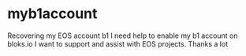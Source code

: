 # myb1account
Recovering my EOS account b1
I need help to enable my b1 account on bloks.io
 I want to support and assist with EOS projects.
 Thanks a lot
